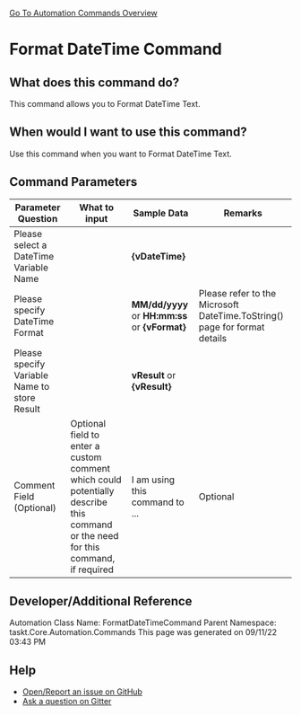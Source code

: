 <!--TITLE: Format DateTime Command -->
<!-- SUBTITLE: a command in the DateTime Commands group. -->
[Go To Automation Commands Overview](/automation-commands.md)


# Format DateTime Command


## What does this command do?
This command allows you to Format DateTime Text.


## When would I want to use this command?
Use this command when you want to Format DateTime Text.


## Command Parameters
| Parameter Question   	| What to input  	|  Sample Data 	| Remarks  	|
| ---                    | ---               | ---           | ---       |
|Please select a DateTime Variable Name||**{vDateTime}**||
|Please specify DateTime Format||**MM/dd/yyyy** or **HH:mm:ss** or **{vFormat}**|Please refer to the Microsoft DateTime.ToString() page for format details|
|Please specify Variable Name to store Result||**vResult** or **{vResult}**||
|Comment Field (Optional)|Optional field to enter a custom comment which could potentially describe this command or the need for this command, if required|I am using this command to ...|Optional|










## Developer/Additional Reference
Automation Class Name: FormatDateTimeCommand
Parent Namespace: taskt.Core.Automation.Commands
This page was generated on 09/11/22 03:43 PM


## Help
- [Open/Report an issue on GitHub](https://github.com/rcktrncn/taskt/issues/new)
- [Ask a question on Gitter](https://gitter.im/taskt-rpa/Lobby)
